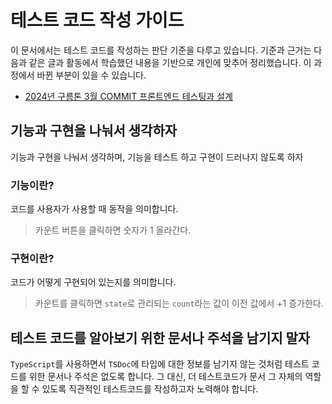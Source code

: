 # 테스트 코드 작성 가이드

이 문서에서는 테스트 코드를 작성하는 판단 기준을 다루고 있습니다. 기준과 근거는 다음과 같은 글과 활동에서 학습했던 내용을 기반으로 개인에 맞추어 정리했습니다. 이 과정에서 바뀐 부분이 있을 수 있습니다.

- [2024년 구름톤 3월 COMMIT 프론트엔드 테스팅과 설계](https://tech.goorm.io/2404_commit/)

## 기능과 구현을 나눠서 생각하자

기능과 구현을 나눠서 생각하며, 기능을 테스트 하고 구현이 드러나지 않도록 하자

### 기능이란?

코드를 사용자가 사용할 때 동작을 의미합니다.

> 카운트 버튼을 클릭하면 숫자가 1 올라간다.

### 구현이란?

코드가 어떻게 구현되어 있는지를 의미합니다.

> 카운트를 클릭하면 `state`로 관리되는 `count`라는 값이 이전 값에서 +1 증가한다.

## 테스트 코드를 알아보기 위한 문서나 주석을 남기지 말자

`TypeScript`를 사용하면서 `TSDoc`에 타입에 대한 정보를 남기지 않는 것처럼 테스트 코드를 위한 문서나 주석은 없도록 합니다. 그 대신, 더 테스트코드가 문서 그 자체의 역할을 할 수 있도록 직관적인 테스트코드를 작성하고자 노력해야 합니다.
